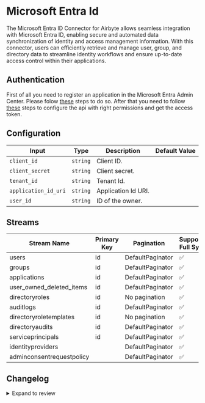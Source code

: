 # Microsoft Entra Id
The Microsoft Entra ID Connector for Airbyte allows seamless integration with Microsoft Entra ID, enabling secure and automated data synchronization of identity and access management information. With this connector, users can efficiently retrieve and manage user, group, and directory data to streamline identity workflows and ensure up-to-date access control within their applications.

## Authentication
First of all you need to register an application in the Microsoft Entra Admin Center. Please folow [these](https://learn.microsoft.com/en-us/graph/auth-register-app-v2) steps to do so. After that you need to follow [these](https://learn.microsoft.com/en-us/graph/auth-v2-service?context=graph%2Fapi%2F1.0&view=graph-rest-1.0&tabs=http) steps to configure the api with right permissions and get the access token.

## Configuration

| Input | Type | Description | Default Value |
|-------|------|-------------|---------------|
| `client_id` | `string` | Client ID.  |  |
| `client_secret` | `string` | Client secret.  |  |
| `tenant_id` | `string` | Tenant Id.  |  |
| `application_id_uri` | `string` | Application Id URI.  |  |
| `user_id` | `string` | ID of the owner.  |  |


## Streams
| Stream Name | Primary Key | Pagination | Supports Full Sync | Supports Incremental |
|-------------|-------------|------------|---------------------|----------------------|
| users | id | DefaultPaginator | ✅ |  ❌  |
| groups | id | DefaultPaginator | ✅ |  ❌  |
| applications | id | DefaultPaginator | ✅ |  ❌  |
| user_owned_deleted_items | id | DefaultPaginator | ✅ |  ❌  |
| directoryroles | id | No pagination | ✅ |  ❌  |
| auditlogs | id | DefaultPaginator | ✅ |  ❌  |
| directoryroletemplates | id | No pagination | ✅ |  ❌  |
| directoryaudits | id | DefaultPaginator | ✅ |  ❌  |
| serviceprincipals | id | DefaultPaginator | ✅ |  ❌  |
| identityproviders |  | DefaultPaginator | ✅ |  ❌  |
| adminconsentrequestpolicy |  | DefaultPaginator | ✅ |  ❌  |

## Changelog

<details>
  <summary>Expand to review</summary>

| Version          | Date              | Pull Request | Subject        |
|------------------|-------------------|--------------|----------------|
| 0.0.1 | 2024-10-18 | | Initial release by [@bishalbera](https://github.com/bishalbera) via Connector Builder |

</details>
